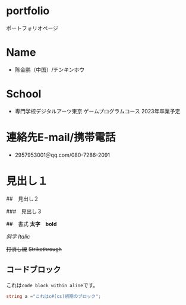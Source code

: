 # portfolio
ポートフォリオページ
# Name
- 陈金鹏（中国）/チンキンホウ
# School
- 専門学校デジタルアーツ東京 ゲームプログラムコース 2023年卒業予定
# 連絡先E-mail/携帯電話
- 2957953001＠qq.com/080-7286-2091

# 見出し１

##　見出し２

###　見出し３

##　書式
**太字**　**bold**

*斜字* *Italic*

~~打消し線~~ ~~Strikethrough~~

## コードブロック
これは`code block within aline`です。

```cs
string a ="これはc#(cs)初期のブロック";
```
